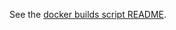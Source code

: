 See the [docker builds script README](https://github.com/CIROH-UA/ngen-datastream/tree/main/scripts/README.md#scripts/docker_builds.sh).